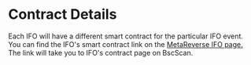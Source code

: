 # Contract Details

Each IFO will have a different smart contract for the particular IFO event. You can find the IFO's smart contract link on the [MetaReverse IFO page.](https://metareverse.finance/ifo) The link will take you to IFO's contract page on BscScan.
